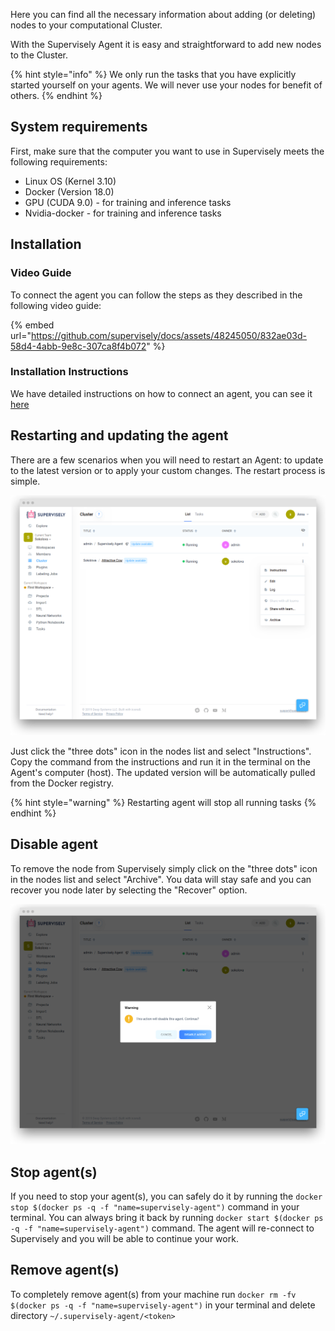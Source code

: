 Here you can find all the necessary information about adding (or deleting) nodes to your computational Cluster. 

With the Supervisely Agent it is easy and straightforward to add new nodes to the Cluster.

{% hint style="info" %}
We only run the tasks that you have explicitly started yourself on your agents. We will never use your nodes for benefit of others.
{% endhint %}

## System requirements

First, make sure that the computer you want to use in Supervisely meets the following requirements:

- Linux OS (Kernel 3.10)
- Docker (Version 18.0)
- GPU (CUDA 9.0) - for training and inference tasks
- Nvidia-docker - for training and inference tasks

## Installation

### Video Guide
To connect the agent you can follow the steps as they described in the following video guide:

{% embed url="https://github.com/supervisely/docs/assets/48245050/832ae03d-58d4-4abb-9e8c-307ca8f4b072" %}


 

### Installation Instructions

We have detailed instructions on how to connect an agent, you can see it [here](../../getting-started/connect-your-computer/README.md)

## Restarting and updating the agent

There are a few scenarios when you will need to restart an Agent: to update to the latest version or to apply your custom changes. The restart process is simple. 

![](agent_instr_a.png)

Just click the "three dots" icon in the nodes list and select "Instructions". Copy the command from the instructions and run it in the terminal on the Agent's computer (host). The updated version will be automatically pulled from the Docker registry.

{% hint style="warning" %}
Restarting agent will stop all running tasks
{% endhint %}

## Disable agent

To remove the node from Supervisely simply click on the "three dots" icon in the nodes list and select "Archive". You data will stay safe and you can recover you node later by selecting the "Recover" option. 

![](agent_dis_a.png)

## Stop agent(s)

If you need to stop your agent(s), you can safely do it by running the `docker stop $(docker ps -q -f "name=supervisely-agent")` command in your terminal. You can always bring it back by running `docker start $(docker ps -q -f "name=supervisely-agent")` command. The agent will re-connect to Supervisely and you will be able to continue your work.

## Remove agent(s)

To completely remove agent(s) from your machine run `docker rm -fv $(docker ps -q -f "name=supervisely-agent")` in your terminal and delete directory `~/.supervisely-agent/<token>`



